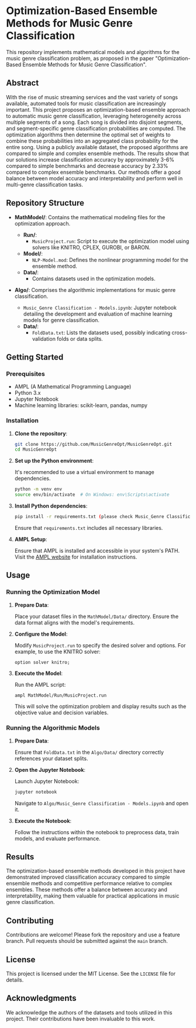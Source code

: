 # Optimization-Based Ensemble Methods for Music Genre Classification

This repository implements mathematical models and algorithms for the music genre classification problem, as proposed in the paper "Optimization-Based Ensemble Methods for Music Genre Classification".

## Abstract

With the rise of music streaming services and the vast variety of songs available, automated tools for music classification are increasingly important. This project proposes an optimization-based ensemble approach to automatic music genre classification, leveraging heterogeneity across multiple segments of a song. Each song is divided into disjoint segments, and segment-specific genre classification probabilities are computed. The optimization algorithms then determine the optimal set of weights to combine these probabilities into an aggregated class probability for the entire song. Using a publicly available dataset, the proposed algorithms are compared to simple and complex ensemble methods. The results show that our solutions increase classification accuracy by approximately 3-6% compared to simple benchmarks and decrease accuracy by 2.33% compared to complex ensemble benchmarks. Our methods offer a good balance between model accuracy and interpretability and perform well in multi-genre classification tasks.

## Repository Structure

- **MathModel/**: Contains the mathematical modeling files for the optimization approach.
  - **Run/**:
    - `MusicProject.run`: Script to execute the optimization model using solvers like KNITRO, CPLEX, GUROBI, or BARON. 
  - **Model/**:
    - `NLP-Model.mod`: Defines the nonlinear programming model for the ensemble method.
  - **Data/**:
    - Contains datasets used in the optimization models.

- **Algo/**: Comprises the algorithmic implementations for music genre classification.
  - `Music_Genre Classification - Models.ipynb`: Jupyter notebook detailing the development and evaluation of machine learning models for genre classification.
  - **Data/**:
    - `FoldData.txt`: Lists the datasets used, possibly indicating cross-validation folds or data splits. 

## Getting Started

### Prerequisites

- AMPL (A Mathematical Programming Language)
- Python 3.x
- Jupyter Notebook
- Machine learning libraries: scikit-learn, pandas, numpy

### Installation

1. **Clone the repository**:

   ```bash
   git clone https://github.com/MusicGenreOpt/MusicGenreOpt.git
   cd MusicGenreOpt
   ```

2. **Set up the Python environment**:

   It's recommended to use a virtual environment to manage dependencies.

   ```bash
   python -m venv env
   source env/bin/activate  # On Windows: env\Scripts\activate
   ```

3. **Install Python dependencies**:

   ```bash
   pip install -r requirements.txt (please check Music_Genre Classification - Models.ipynb)
   ```

   Ensure that `requirements.txt` includes all necessary libraries.

4. **AMPL Setup**:

   Ensure that AMPL is installed and accessible in your system's PATH. Visit the [AMPL website](https://ampl.com/) for installation instructions.

## Usage

### Running the Optimization Model

1. **Prepare Data**:

   Place your dataset files in the `MathModel/Data/` directory. Ensure the data format aligns with the model's requirements.

2. **Configure the Model**:

   Modify `MusicProject.run` to specify the desired solver and options. For example, to use the KNITRO solver:

   ```ampl
   option solver knitro;
   ```

3. **Execute the Model**:

   Run the AMPL script:

   ```bash
   ampl MathModel/Run/MusicProject.run
   ```

   This will solve the optimization problem and display results such as the objective value and decision variables.

### Running the Algorithmic Models

1. **Prepare Data**:

   Ensure that `FoldData.txt` in the `Algo/Data/` directory correctly references your dataset splits.

2. **Open the Jupyter Notebook**:

   Launch Jupyter Notebook:

   ```bash
   jupyter notebook
   ```

   Navigate to `Algo/Music_Genre Classification - Models.ipynb` and open it.

3. **Execute the Notebook**:

   Follow the instructions within the notebook to preprocess data, train models, and evaluate performance.

## Results

The optimization-based ensemble methods developed in this project have demonstrated improved classification accuracy compared to simple ensemble methods and competitive performance relative to complex ensembles. These methods offer a balance between accuracy and interpretability, making them valuable for practical applications in music genre classification.

## Contributing

Contributions are welcome! Please fork the repository and use a feature branch. Pull requests should be submitted against the `main` branch.

## License

This project is licensed under the MIT License. See the `LICENSE` file for details.

## Acknowledgments

We acknowledge the authors of the datasets and tools utilized in this project. Their contributions have been invaluable to this work.
